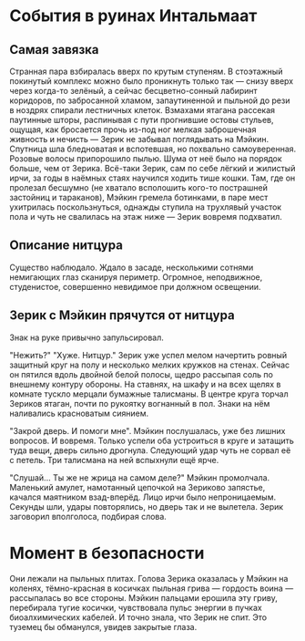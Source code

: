 # События в руинах Интальмаат

## Самая завязка

Странная пара взбиралась вверх по крутым ступеням. В стоэтажный покинутый комплекс можно было проникнуть только так — снизу вверх через когда-то зелёный, а сейчас бесцветно-сонный лабиринт коридоров, по забросанной хламом, запаутиненной и пыльной до рези в ноздрях спирали лестничных клеток. Взмахами ятагана рассекая паутинные шторы, распинывая с пути прогнившие остовы стульев, ощущая, как бросается прочь из-под ног мелкая заброшечная живность и нечисть — Зерик не забывал поглядывать на Мэйкин. Спутница шла бледноватая и вспотевшая, но похвально самоуверенная. Розовые волосы припорошило пылью. Шума от неё было на порядок больше, чем от Зерика. Всё-таки Зерик, сам по себе лёгкий и жилистый ирчи, за годы в наёмных стаях научился ходить тише кошки. Там, где он пролезал бесшумно (не хватало всполошить кого-то пострашней застойниц и тараканов), Мэйкин гремела ботинками, в паре мест ухитрилась поскользнуться, однажды ступила на трухлявый участок пола и чуть не свалилась на этаж ниже — Зерик вовремя подхватил.


## Описание нитцура
Существо наблюдало. Ждало в засаде, несколькими сотнями немигающих глаз сканируя периметр. Огромное, неподвижное, студенистое, совершенно невидимое при должном освещении.


## Зерик с Мэйкин прячутся от нитцура

Знак на руке привычно запульсировал.

"Нежить?"
"Хуже. Нитцур."
Зерик уже успел мелом начертить ровный защитный круг на полу и несколько мелких кружков на стенах. Сейчас он пятился вдоль двойной белой полосы, щедро рассыпая соль по внешнему контуру обороны. На ставнях, на шкафу и на всех щелях в комнате тускло мерцали бумажные талисманы. В центре круга торчал Зериков ятаган, почти по рукоятку вогнанный в пол. Знаки на нём наливались красноватым сиянием.

"Закрой дверь. И помоги мне". Мэйкин послушалась, уже без лишних вопросов. И вовремя. Только успели оба устроиться в круге и затащить туда вещи, дверь сильно дрогнула. Следующий удар чуть не сорвал её с петель. Три талисмана на ней вспыхнули ещё ярче.

"Слушай... Ты же не жрица на самом деле?"
Мэйкин промолчала. Маленький амулет, намотанный цепочкой на Зериково запястье, качался маятником взад-вперёд. Лицо ирчи было непроницаемым. Секунды шли, удары повторялись, но дверь так и не вылетела. Зерик заговорил вполголоса, подбирая слова.

# Момент в безопасности

Они лежали на пыльных плитах. Голова Зерика оказалась у Мэйкин на коленях, тёмно-красная в косичках пыльная грива — гордость воина — рассыпалась во все стороны. Мэйкин пальцами ерошила эту гриву, перебирала тугие косички, чувствовала пульс энергии в пучках биоалхимических кабелей. И точно знала, что Зерик не спит. Это туземец бы обманулся, увидев закрытые глаза. 

